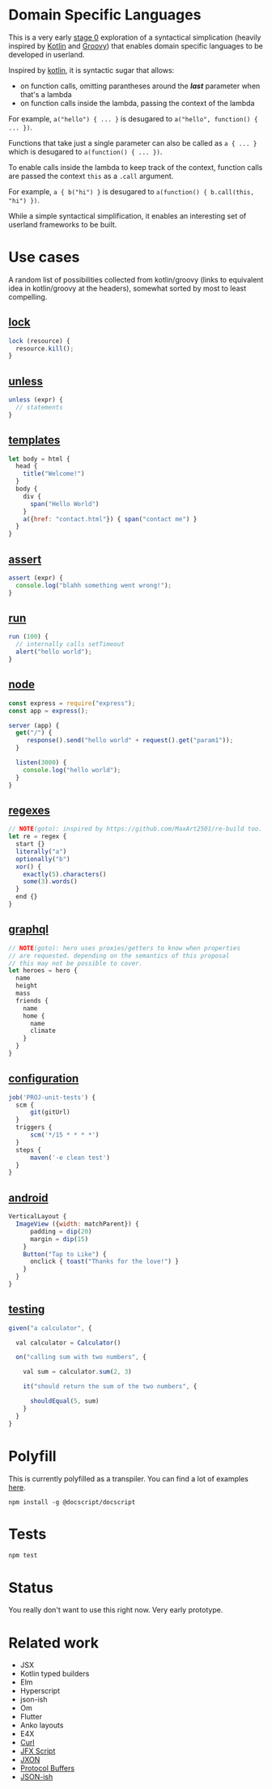Domain Specific Languages
=========

This is a very early [stage 0](https://tc39.github.io/process-document/) exploration of a syntactical simplication (heavily inspired by [Kotlin](https://kotlinlang.org/docs/reference/lambdas.html) and [Groovy](http://docs.groovy-lang.org/docs/latest/html/documentation/core-domain-specific-languages.html)) that enables domain specific languages to be developed in userland.

Inspired by [kotlin](https://kotlinlang.org/docs/reference/lambdas.html), it is syntactic sugar that allows:

* on function calls, omitting parantheses around the ***last*** parameter when that's a lambda
* on function calls inside the lambda, passing the context of the lambda

For example, ```a("hello") { ... }``` is desugared to ```a("hello", function() { ... })```.

Functions that take just a single parameter can also be called as ```a { ... }``` which is desugared to ```a(function() { ... })```.

To enable calls inside the lambda to keep track of the context, function calls are passed the context ```this``` as a ```.call``` argument.

For example, ```a { b("hi") }``` is desugared to ```a(function() { b.call(this, "hi") })```.

While a simple syntactical simplification, it enables an interesting set of userland frameworks to be built.

# Use cases

A random list of possibilities collected from kotlin/groovy (links to equivalent idea in kotlin/groovy at the headers), somewhat sorted by most to least compelling.

## [lock](https://kotlinlang.org/docs/reference/lambdas.html)

```javascript
lock (resource) {
  resource.kill();
}
```

## [unless](https://www.slideshare.net/glaforge/practical-groovy-dsl)

```javascript
unless (expr) {
  // statements
}
```

## [templates](https://kotlinlang.org/docs/reference/type-safe-builders.html)

```javascript
let body = html {
  head {
    title("Welcome!")
  }
  body {
    div {
      span("Hello World")
    }
    a({href: "contact.html"}) { span("contact me") }
  }
}
```

## [assert](https://artemzin.com/blog/ui-testing-separating-assertions-from-actions-with-kotlin-dsl/)

```javascript
assert (expr) {
  console.log("blahh something went wrong!");
}
```
## [run](http://melix.github.io/javaone-groovy-dsls/#/gradle-task-execution)

```javascript
run (100) {
  // internally calls setTimeout
  alert("hello world");
}
```

## [node](http://melix.github.io/javaone-groovy-dsls/#/ratpack)

```javascript
const express = require("express");
const app = express();

server (app) {
  get("/") {
     response().send("hello world" + request().get("param1"));
  }

  listen(3000) {
    console.log("hello world");
  }
}
```

## [regexes](https://github.com/h0tk3y/regex-dsl)

```javascript
// NOTE(goto): inspired by https://github.com/MaxArt2501/re-build too.
let re = regex {
  start {}
  literally("a")
  optionally("b")
  xor() {
    exactly(5).characters()
    some(3).words()
  }
  end {}
}
```

## [graphql](https://www.kotlinresources.com/library/kraph/)

```javascript
// NOTE(goto): hero uses proxies/getters to know when properties
// are requested. depending on the semantics of this proposal
// this may not be possible to cover.
let heroes = hero {
  name
  height
  mass
  friends {
    name
    home {
      name
      climate
    }
  }
}
```

## [configuration ](https://github.com/jenkinsci/job-dsl-plugin)

```javascript
job('PROJ-unit-tests') {
  scm {
      git(gitUrl)
  }
  triggers {
      scm('*/15 * * * *')
  }
  steps {
      maven('-e clean test')
  }
}
```

## [android](https://github.com/Kotlin/anko)

```javascript
VerticalLayout {
  ImageView ({width: matchParent}) {
      padding = dip(20)
      margin = dip(15)
    }
    Button("Tap to Like") {
      onclick { toast("Thanks for the love!") }
    }
  }
}
```

## [testing](http://hadihariri.com/2013/01/21/extension-function-literals-in-kotlin-or-how-to-enforce-restrictions-on-your-dsl/)

```javascript
given("a calculator", {

  val calculator = Calculator()

  on("calling sum with two numbers", {

    val sum = calculator.sum(2, 3)

    it("should return the sum of the two numbers", {

      shouldEqual(5, sum)
    }
  }
}
```

# Polyfill

  This is currently polyfilled as a transpiler. You can find a lot of examples [here](test/runtime.js).

  `npm install -g @docscript/docscript`
  

# Tests

  `npm test`

# Status

  You really don't want to use this right now. Very early prototype.

# Related work

* JSX
* Kotlin typed builders
* Elm
* Hyperscript
* json-ish
* Om
* Flutter
* Anko layouts
* E4X
* [Curl](https://en.wikipedia.org/wiki/Curl_(programming_language))
* [JFX Script](https://en.wikipedia.org/wiki/JavaFX_Script)
* [JXON](https://developer.mozilla.org/en-US/docs/Archive/JXON)
* [Protocol Buffers](https://developers.google.com/protocol-buffers/docs/overview)
* [JSON-ish](http://blog.sgo.to/2015/09/json-ish.html)

